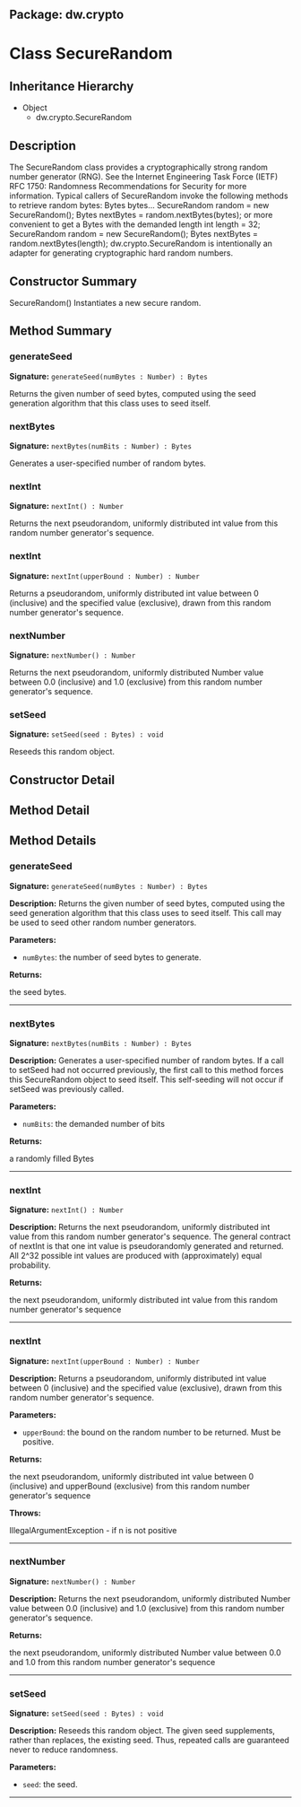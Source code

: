 ## Package: dw.crypto

# Class SecureRandom

## Inheritance Hierarchy

- Object
  - dw.crypto.SecureRandom

## Description

The SecureRandom class provides a cryptographically strong random number generator (RNG). See the Internet Engineering Task Force (IETF) RFC 1750: Randomness Recommendations for Security for more information. Typical callers of SecureRandom invoke the following methods to retrieve random bytes: Bytes bytes... SecureRandom random = new SecureRandom(); Bytes nextBytes = random.nextBytes(bytes); or more convenient to get a Bytes with the demanded length int length = 32; SecureRandom random = new SecureRandom(); Bytes nextBytes = random.nextBytes(length); dw.crypto.SecureRandom is intentionally an adapter for generating cryptographic hard random numbers.

## Constructor Summary

SecureRandom() Instantiates a new secure random.

## Method Summary

### generateSeed

**Signature:** `generateSeed(numBytes : Number) : Bytes`

Returns the given number of seed bytes, computed using the seed generation algorithm that this class uses to seed itself.

### nextBytes

**Signature:** `nextBytes(numBits : Number) : Bytes`

Generates a user-specified number of random bytes.

### nextInt

**Signature:** `nextInt() : Number`

Returns the next pseudorandom, uniformly distributed int value from this random number generator's sequence.

### nextInt

**Signature:** `nextInt(upperBound : Number) : Number`

Returns a pseudorandom, uniformly distributed int value between 0 (inclusive) and the specified value (exclusive), drawn from this random number generator's sequence.

### nextNumber

**Signature:** `nextNumber() : Number`

Returns the next pseudorandom, uniformly distributed Number value between 0.0 (inclusive) and 1.0 (exclusive) from this random number generator's sequence.

### setSeed

**Signature:** `setSeed(seed : Bytes) : void`

Reseeds this random object.

## Constructor Detail

## Method Detail

## Method Details

### generateSeed

**Signature:** `generateSeed(numBytes : Number) : Bytes`

**Description:** Returns the given number of seed bytes, computed using the seed generation algorithm that this class uses to seed itself. This call may be used to seed other random number generators.

**Parameters:**

- `numBytes`: the number of seed bytes to generate.

**Returns:**

the seed bytes.

---

### nextBytes

**Signature:** `nextBytes(numBits : Number) : Bytes`

**Description:** Generates a user-specified number of random bytes. If a call to setSeed had not occurred previously, the first call to this method forces this SecureRandom object to seed itself. This self-seeding will not occur if setSeed was previously called.

**Parameters:**

- `numBits`: the demanded number of bits

**Returns:**

a randomly filled Bytes

---

### nextInt

**Signature:** `nextInt() : Number`

**Description:** Returns the next pseudorandom, uniformly distributed int value from this random number generator's sequence. The general contract of nextInt is that one int value is pseudorandomly generated and returned. All 2^32 possible int values are produced with (approximately) equal probability.

**Returns:**

the next pseudorandom, uniformly distributed int value from this random number generator's sequence

---

### nextInt

**Signature:** `nextInt(upperBound : Number) : Number`

**Description:** Returns a pseudorandom, uniformly distributed int value between 0 (inclusive) and the specified value (exclusive), drawn from this random number generator's sequence.

**Parameters:**

- `upperBound`: the bound on the random number to be returned. Must be positive.

**Returns:**

the next pseudorandom, uniformly distributed int value between 0 (inclusive) and upperBound (exclusive) from this random number generator's sequence

**Throws:**

IllegalArgumentException - if n is not positive

---

### nextNumber

**Signature:** `nextNumber() : Number`

**Description:** Returns the next pseudorandom, uniformly distributed Number value between 0.0 (inclusive) and 1.0 (exclusive) from this random number generator's sequence.

**Returns:**

the next pseudorandom, uniformly distributed Number value between 0.0 and 1.0 from this random number generator's sequence

---

### setSeed

**Signature:** `setSeed(seed : Bytes) : void`

**Description:** Reseeds this random object. The given seed supplements, rather than replaces, the existing seed. Thus, repeated calls are guaranteed never to reduce randomness.

**Parameters:**

- `seed`: the seed.

---